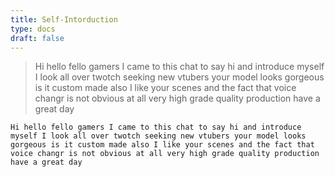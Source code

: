 ```yaml
---
title: Self-Intorduction
type: docs
draft: false
---
```


> Hi hello fello gamers I came to this chat to say hi and introduce myself I look all over twotch seeking new vtubers your model looks gorgeous is it custom made also I like your scenes and the fact that voice changr is not obvious at all very high grade quality production have a great day

```plaintext {filename="Copy to clipboard"}
Hi hello fello gamers I came to this chat to say hi and introduce myself I look all over twotch seeking new vtubers your model looks gorgeous is it custom made also I like your scenes and the fact that voice changr is not obvious at all very high grade quality production have a great day
```
